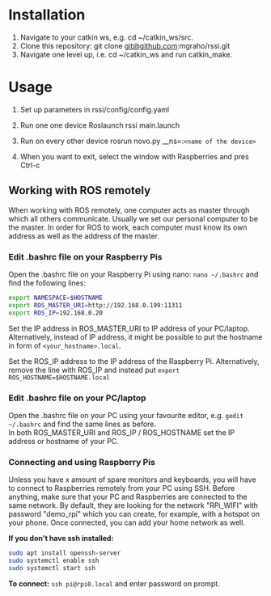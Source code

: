 # Installation
1. Navigate to your catkin ws, e.g. cd ~/catkin_ws/src.
2. Clone this repository: git clone git@github.com:mgraho/rssi.git
3. Navigate one level up, i.e. cd ~/catkin_ws and run catkin_make.

# Usage
1. Set up parameters in rssi/config/config.yaml

2. Run one one device Roslaunch rssi main.launch

3. Run on every other device rosrun novo.py __ns=:`<name of the device>`
4. When you want to exit, select the window with Raspberries and pres Ctrl-c

## Working with ROS remotely
When working with ROS remotely, one computer acts as master through which all others communicate. Usually we set our personal computer to be the master. In order for ROS to work, each computer must know its own address as well as the address of the master.

### Edit .bashrc file on your Raspberry Pis
Open the .bashrc file on your Raspberry Pi using nano: `nano ~/.bashrc` and find the following lines:
```bash
export NAMESPACE=$HOSTNAME
export ROS_MASTER_URI=http://192.168.0.199:11311
export ROS_IP=192.168.0.20
```
Set the IP address in ROS_MASTER_URI to IP address of your PC/laptop. Alternatively, instead of IP address, it might be possible to put the hostname in form of `<your_hostname>.local`.  

Set the ROS_IP address to the IP address of the Raspberry Pi. Alternatively, remove the line with ROS_IP and instead put `export ROS_HOSTNAME=$HOSTNAME.local`

### Edit .bashrc file on your PC/laptop
Open the .bashrc file on your PC using your favourite editor, e.g. `gedit ~/.bashrc` and find the same lines as before.  
In both ROS_MASTER_URI and ROS_IP / ROS_HOSTNAME set the IP address or hostname of your PC.

### Connecting and using Raspberry Pis
Unless you have x amount of spare monitors and keyboards, you will have to connect to Raspberries remotely from your PC using SSH. Before anything, make sure that your PC and Raspberries are connected to the same network. By default, they are looking for the network "RPi_WIFI" with password "demo_rpi" which you can create, for example, with a hotspot on your phone. Once connected, you can add your home network as well.

**If you don't have ssh installed:**
```bash
sudo apt install openssh-server
sudo systemctl enable ssh
sudo systemctl start ssh
```
**To connect:** `ssh pi@rpi0.local` and enter password on prompt.
